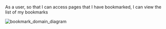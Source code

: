As a user, 
so that I can access pages that I have bookmarked,
I can view the list of my bookmarks

![bookmark_domain_diagram](https://user-images.githubusercontent.com/84847318/133104121-bbe5d6ee-5118-4b85-ba75-0db88232a224.png)
